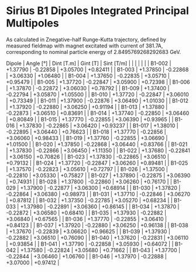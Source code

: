 Sirius B1 Dipoles Integrated Principal Multipoles
=================================================

As calculated in Znegative-half Runge-Kutta trajectory,
defined by measured fieldmap with magnet excitated with current of 381.7A,
corresponding to nominal particle energy of 2.8495769268292683 GeV.

  Dipole   |  Angle [°]   |  Dint [T.m]  |   Gint [T]   |  Sint [T/m]  |
           |              |              |              |              |
|  B1-002  |   +1.37790   |   -0.22858   |   +3.05700   |   +0.82411   |
|  B1-003  |   +1.37850   |   -0.22868   |   +3.06330   |   +1.06480   |
|  B1-004  |   +1.37650   |   -0.22835   |   +3.05710   |   +0.95479   |
|  B1-005  |   +1.37720   |   -0.22847   |   +3.05900   |   +0.72398   |
|  B1-006  |   +1.37870   |   -0.22872   |   +3.06030   |   +0.78792   |
|  B1-009  |   +1.37400   |   -0.22794   |   +3.05870   |   +1.05500   |
|  B1-010  |   +1.37720   |   -0.22847   |   +3.06010   |   +0.73349   |
|  B1-011  |   +1.37900   |   -0.22876   |   +3.06490   |   +1.01030   |
|  B1-012  |   +1.37920   |   -0.22880   |   +3.06250   |   +0.91194   |
|  B1-013  |   +1.37880   |   -0.22873   |   +3.06510   |   +0.83691   |
|  B1-014  |   +1.37740   |   -0.22850   |   +3.06460   |   +0.80849   |
|  B1-015  |   +1.37770   |   -0.22855   |   +3.06390   |   +0.93965   |
|  B1-016  |   +1.37830   |   -0.22865   |   +3.06420   |   +0.93237   |
|  B1-017  |   +1.38010   |   -0.22895   |   +3.06440   |   +0.76623   |
|  B1-018  |   +1.37770   |   -0.22856   |   +3.06060   |   +0.98433   |
|  B1-019  |   +1.37760   |   -0.22855   |   +3.06690   |   +1.01500   |
|  B1-020  |   +1.37850   |   -0.22868   |   +3.06440   |   +0.83766   |
|  B1-021  |   +1.37830   |   -0.22866   |   +3.06450   |   +1.11350   |
|  B1-022  |   +1.37680   |   -0.22841   |   +3.06150   |   +0.70826   |
|  B1-023  |   +1.37830   |   -0.22865   |   +3.06510   |   +0.79132   |
|  B1-024  |   +1.37720   |   -0.22847   |   +3.06260   |   +0.89481   |
|  B1-025  |   +1.37570   |   -0.22823   |   +3.05610   |   +0.72797   |
|  B1-026  |   +1.37500   |   -0.22810   |   +3.05330   |   +0.75827   |
|  B1-027  |   +1.37890   |   -0.22875   |   +3.06390   |   +0.74931   |
|  B1-028  |   +1.37800   |   -0.22860   |   +3.06260   |   +0.76170   |
|  B1-029  |   +1.37900   |   -0.22877   |   +3.06300   |   +0.68914   |
|  B1-030  |   +1.37820   |   -0.22864   |   +3.06380   |   +0.98973   |
|  B1-031  |   +1.37710   |   -0.22846   |   +3.06270   |   +0.87812   |
|  B1-032  |   +1.37350   |   -0.22785   |   +3.05270   |   +0.68234   |
|  B1-033  |   +1.37980   |   -0.22891   |   +3.06360   |   +0.86145   |
|  B1-034  |   +1.37870   |   -0.22872   |   +3.06580   |   +0.68410   |
|  B1-035  |   +1.37930   |   -0.22882   |   +3.06840   |   +0.67565   |
|  B1-036  |   +1.37770   |   -0.22855   |   +3.06410   |   +0.84123   |
|  B1-037  |   +1.37920   |   -0.22880   |   +3.06250   |   +0.96138   |
|  B1-038  |   +1.37670   |   -0.22839   |   +3.06620   |   +0.96625   |
|  B1-039  |   +1.37930   |   -0.22882   |   +3.06510   |   +0.76090   |
|  B1-040  |   +1.37620   |   -0.22831   |   +3.06110   |   +0.93854   |
|  B1-041  |   +1.37790   |   -0.22858   |   +3.05930   |   +0.64072   |
|  B1-042  |   +1.37580   |   -0.22824   |   +3.05680   |   +0.71662   |
|  B1-043  |   +1.37700   |   -0.22844   |   +3.06460   |   +1.06760   |
|  B1-046  |   +1.37970   |   -0.22888   |   +3.07000   |   +0.97412   |

